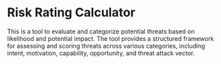 # Risk Rating Calculator
This is a tool to evaluate and categorize potential threats based on likelihood and potential impact. The tool provides a structured framework for assessing and scoring threats across various categories, including intent, motivation, capability, opportunity, and threat attack vector.

